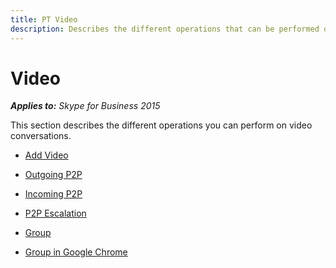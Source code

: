 ```yaml
---
title: PT Video
description: Describes the different operations that can be performed on video conversations and provides links to related articles.
---
```

# Video



 _**Applies to:** Skype for Business 2015_

This section describes the different operations you can perform on video conversations.


- [Add Video](PTVideoAddVideo.md)

- [Outgoing P2P](PTVideoOutgoingP2P.md)

- [Incoming P2P](PTVideoIncomingP2P.md)

- [P2P Escalation](PTVideoP2PEscalation.md)

- [Group](PTVideoGroup.md)

- [Group in Google Chrome](PTVideoGroupGoogleChrome.md)

